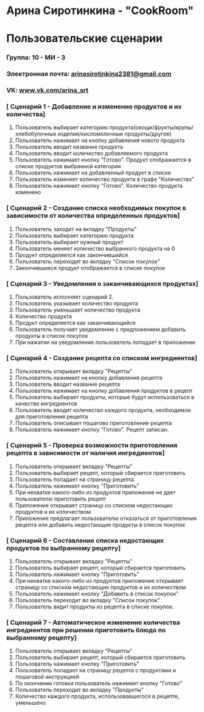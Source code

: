 # Арина Сиротинкина - "CookRoom"
# Пользовательские сценарии

### Группа: 10 - МИ - 3
### Электронная почта: arinasirotinkina2381@gmail.com
### VK: www.vk.com/arina_srt


### [ Сценарий 1 - Добавление и изменение продуктов и их количества]

1. Пользователь выбирает категорию продукта(овощи/фрукты/крупы/хлебобулочные изделия/кисломолочные продукты/другое)
2. Пользователь нажимает на кнопку добавления нового продукта
3. Пользователь вводит название продукта
4. Пользователь вводит количество добавляемого продукта
5. Пользователь нажимает кнопку "Готово". Продукт отображается в списке продуктов выбранной категории
6. Пользователь нажимает на добавленный продукт в списке
7. Пользователь изменяет количество продукта в графе "Количество"
8. Пользователь нажимает кнопку "Готово". Количество продукта изменено

### [ Сценарий 2 - Создание списка необходимых покупок в зависимости от количества определенных продуктов]

1. Пользователь заходит на вкладку "Продукты"
2. Пользователь выбирает категорию продукта
3. Пользователь выбирает нужный продукт
4. Пользователь меняет количество выбранного продукта на 0
5. Продукт определяется как закончившийся
6. Пользователь переходит во вкладку "Список покупок"
7. Закончившиеся продукт отображается в списке покупок

### [ Сценарий 3 - Уведомления о заканчивающихся продуктах]

1. Пользователь исполняет сценарий 2.
2. Пользователь указывает количество продукта
3. Пользователь уменьшает количество продукта
4. Количество продукта
5. Продукт определяется как заканчивающийся
6. Пользователь получает уведомление с предложением добавить продукты в список покупок
7. При нажатии на уведомление пользователь попадает в приложение

### [ Сценарий 4 - Создание рецепта со списком ингредиентов]

1. Пользователь открывает вкладку "Рецепты"
2. Пользователь нажимает на кнопку добавления рецепта
3. Пользователь вводит название рецепта
4. Пользователь нажимает на кнопку добавления продуктов в рецепт
5. Пользователь выбирает продукты, которые будут использоваться в качестве ингредиентов
6. Пользователь вводит количество каждого продукта, необходимое для приготовления рецепта
7. Пользователь описывает пошагово приготовление рецепта
8. Пользователь нажимает кнопку "Готово". Рецепт записан.

### [ Сценарий 5 - Проверка возможности приготовления рецепта в зависимости от наличия ингредиентов]
1. Пользователь открывает вкладку "Рецепты"
2. Пользователь выбирает рецепт, который сбирается приготовить
3. Пользователь попадает на страницу рецепта
4. Пользователь нажимает кнопку "Приготовить"
5. При нехватке какого-либо из продуктов приложение не дает пользователю приготовить рецепт
6. Приложение открывает страницу со списком недостающих продуктов и их количеством
7. Приложение предлагает пользователю отказаться от приготовления рецепта или добавить недостающие продукты в список покупок

### [ Сценарий 6 - Составление списка недостающих продуктов по выбранному рецепту]

1. Пользователь открывает вкладку "Рецепты"
2. Пользователь выбирает рецепт, который сбирается приготовить
3. Пользователь нажимает кнопку "Приготовить"
4. При нехватке какого-либо из продуктов приложение открывает страницу со списком недостающих продуктов и их количеством
5. Пользователь нажимает кнопку "Добавить в список покупок"
6. Пользователь переходит во вкладку "Список покупок"
7. Пользователь видит продукты из рецепта в списке покупок.

### [ Сценарий 7 - Автоматическое изменение количества ингредиентов при решении приготовить блюдо по выбранному рецепту]

1. Пользователь открывает вкладку "Рецепты"
2. Пользователь выбирает рецепт, который сбирается приготовить
3. Пользователь нажимает кнопку "Приготовить"
4. Пользователь попадает на страницу рецепта с продуктами и пошаговой инструкцией
5. По окончании готовки пользователь нажимает кнопку "Готово"
6. Пользователь переходит во вкладку "Продукты"
7. Количество каждого продукта, использовавшегося в рецепте, уменьшено
